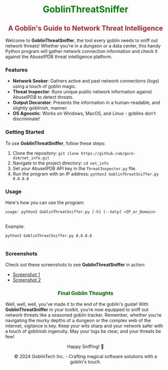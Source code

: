 
  <h1 style="color:green; text-align:center;">GoblinThreatSniffer</h1>
  <h2 style="color:brown; text-align:center;">A Goblin's Guide to Network Threat Intelligence</h2>
  <p>Welcome to <strong>GoblinThreatSniffer</strong>, the tool every goblin needs to sniff out network threats! Whether you're in a dungeon or a data center, this handy Python program will gather network connection information and check it against the AbuseIPDB threat intelligence platform.</p>

  <h3>Features</h3>
  <ul>
    <li><strong>Network Seeker</strong>: Gathers active and past network connections (logs) using a touch of goblin magic.</li>
    <li><strong>Threat Inspector</strong>: Runs unique public network information against AbuseIPDB to detect threats.</li>
    <li><strong>Output Decorator</strong>: Presents the information in a human-readable, and slightly goblinish, manner.</li>
    <li><strong>OS Agnostic</strong>: Works on Windows, MacOS, and Linux - goblins don't discriminate!</li>
  </ul>

  <h3>Getting Started</h3>
  <p>To use <strong>GoblinThreatSniffer</strong>, follow these steps:</p>
  <ol>
    <li>Clone the repository: <code>git clone https://github.com/goro-dim/net_info.git</code></li>
    <li>Navigate to the project directory: <code>cd net_info</code></li>
    <li>Set your AbuseIPDB API key in the <code>ThreatInspector.py</code> file.</li>
    <li>Run the program with an IP address: <code>python3 GoblinThreatSniffer.py 8.8.8.8</code></li>
  </ol>

  <h3>Usage</h3>
  <p>Here's how you can use the program:</p>
  <pre>
<code>usage: python3 GoblinThreatSniffer.py [-h] [--help] &lt;IP_or_Domain&gt;</code>
  </pre>
  <p>Example:</p>
  <pre>
<code>python3 GoblinThreatSniffer.py 8.8.8.8</code>
  </pre>

  <h3>Screenshots</h3>
  <p>Check out these screenshots to see <strong>GoblinThreatSniffer</strong> in action:</p>
  <ul>
    <li><a href="screenshots/screenshot1.png">Screenshot 1</a></li>
    <li><a href="screenshots/screenshot2.png">Screenshot 2</a></li>
  </ul>
  
<h3 style="color:darkgreen; text-align:center;">Final Goblin Thoughts</h3>
<p>Well, well, well, you've made it to the end of the goblin's guide! With <strong>GoblinThreatSniffer</strong> in your toolkit, you’re now equipped to sniff out network threats like a seasoned goblin tracker. Remember, whether you're navigating the murky depths of a dungeon or the complex web of the internet, vigilance is key. Keep your wits sharp and your network safer with a touch of goblinish ingenuity. May your logs be clear, and your threats be few!</p>

<p style="text-align:center;">Happy Sniffing! 🐾</p>

  <footer style="text-align:center;">
    <p>&copy; 2024 GoblinTech Inc. - Crafting magical software solutions with a goblin's touch.</p>
  </footer>

